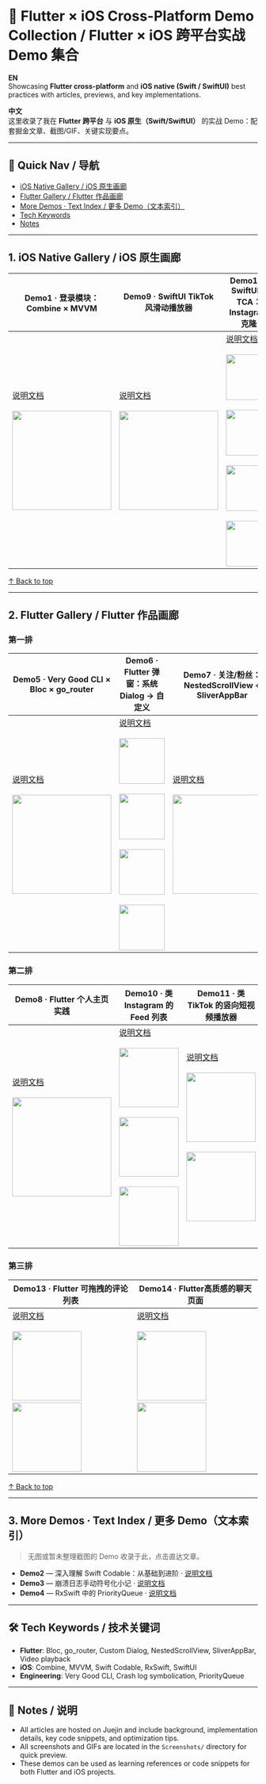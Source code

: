 # 🚀 Flutter × iOS Cross-Platform Demo Collection / Flutter × iOS 跨平台实战 Demo 集合

**EN**  
Showcasing **Flutter cross-platform** and **iOS native (Swift / SwiftUI)** best practices with articles, previews, and key implementations.

**中文**  
这里收录了我在 **Flutter 跨平台** 与 **iOS 原生（Swift/SwiftUI）** 的实战 Demo：配套掘金文章、截图/GIF、关键实现要点。

---

## 🧭 Quick Nav / 导航
- [iOS Native Gallery / iOS 原生画廊](#1-ios-native-gallery)
- [Flutter Gallery / Flutter 作品画廊](#2-flutter-gallery)
- [More Demos · Text Index / 更多 Demo（文本索引）](#3-more-demos--text-index)
- [Tech Keywords](#-tech-keywords--技术关键词)
- [Notes](#-notes--说明)

---

<a id="1-ios-native-gallery"></a>
## 1. iOS Native Gallery / iOS 原生画廊

| Demo1 · 登录模块：Combine × MVVM | Demo9 · SwiftUI TikTok 风滑动播放器 | Demo12 · SwiftUI × TCA：Instagram 克隆 |
|---|---|---|
| [说明文档](https://juejin.cn/post/7510477725477912630)<br><br><a href="Screenshots/demo.gif"><img src="Screenshots/demo.gif" width="200"></a> | [说明文档](https://juejin.cn/spost/7533641415130644489)<br><br><a href="Screenshots/9_1.gif"><img src="Screenshots/9_1.gif" width="200"></a> | [说明文档](https://juejin.cn/spost/7541297764710924334)<br><br><a href="Screenshots/12_1.png"><img src="Screenshots/12_1.png" width="92"></a>&ensp;<a href="Screenshots/12_2.png"><img src="Screenshots/12_2.png" width="92"></a>&ensp;<a href="Screenshots/12_3.png"><img src="Screenshots/12_3.png" width="92"></a>&ensp;<a href="Screenshots/12_4.png"><img src="Screenshots/12_4.png" width="92"></a> |

[↑ Back to top](#readme)

---

<a id="2-flutter-gallery"></a>
## 2. Flutter Gallery / Flutter 作品画廊

### 第一排
| Demo5 · Very Good CLI × Bloc × go_router | Demo6 · Flutter 弹窗：系统 Dialog → 自定义 | Demo7 · 关注/粉丝：NestedScrollView + SliverAppBar |
|---|---|---|
| [说明文档](https://juejin.cn/post/7523246240474513418)<br><br><a href="Screenshots/Jul-05.gif"><img src="Screenshots/Jul-05.gif" width="200"></a> | [说明文档](https://juejin.cn/post/7525711687703691315)<br><br><a href="Screenshots/6_1.png"><img src="Screenshots/6_1.png" width="92"></a>&ensp;<a href="Screenshots/6_2.png"><img src="Screenshots/6_2.png" width="92"></a>&ensp;<a href="Screenshots/6_3.png"><img src="Screenshots/6_3.png" width="92"></a>&ensp;<a href="Screenshots/6_4.png"><img src="Screenshots/6_4.png" width="92"></a> | [说明文档](https://juejin.cn/post/7528344720075161610)<br><br><a href="Screenshots/7_1.gif"><img src="Screenshots/7_1.gif" width="200"></a> |

### 第二排
| Demo8 · Flutter 个人主页实践 | Demo10 · 类 Instagram 的 Feed 列表 | Demo11 · 类 TikTok 的竖向短视频播放器 |
|---|---|---|
| [说明文档](https://juejin.cn/post/7530993789634805769)<br><br><a href="Screenshots/8_1.gif"><img src="Screenshots/8_1.gif" width="200"></a> | [说明文档](https://juejin.cn/post/7536119661534347310)<br><br><a href="Screenshots/10_1.gif"><img src="Screenshots/10_1.gif" width="120"></a>&ensp;<a href="Screenshots/10_2.gif"><img src="Screenshots/10_2.gif" width="120"></a>&ensp;<a href="Screenshots/10_3.gif"><img src="Screenshots/10_3.gif" width="120"></a> | [说明文档](https://juejin.cn/spost/7538642318317076499)<br><br><a href="Screenshots/11_1.gif"><img src="Screenshots/11_1.gif" width="140"></a>&ensp;<a href="Screenshots/11_2.gif"><img src="Screenshots/11_2.gif" width="140"></a> |

### 第三排
| Demo13 · Flutter 可拖拽的评论列表  | Demo14 · Flutter高质感的聊天页面 | 
|---| ---|
| [说明文档](https://juejin.cn/spost/7549418392621498408) <br><br><a href="Screenshots/13_1.gif"><img src="Screenshots/13_1.gif" width="140"></a>&ensp;<a href="Screenshots/13_2.gif"><img src="Screenshots/13_2.gif" width="140"></a> | [说明文档](https://juejin.cn/spost/7549418392621498408) <br><br><a href="Screenshots/14_1.gif"><img src="Screenshots/14_1.gif" width="140"></a>&ensp;<a href="Screenshots/14_2.gif"><img src="Screenshots/14_2.gif" width="140"></a> |

[↑ Back to top](#readme)

---

<a id="3-more-demos--text-index"></a>
## 3. More Demos · Text Index / 更多 Demo（文本索引）

> 无图或暂未整理截图的 Demo 收录于此，点击直达文章。

- **Demo2** — 深入理解 Swift Codable：从基础到进阶 · [说明文档](https://juejin.cn/post/7512720387718725659)
- **Demo3** — 崩溃日志手动符号化小记 · [说明文档](https://juejin.cn/post/7515377033868361738)
- **Demo4** — RxSwift 中的 PriorityQueue · [说明文档](https://juejin.cn/post/7517916583731396645)

---

## 🛠 Tech Keywords / 技术关键词
- **Flutter**: Bloc, go_router, Custom Dialog, NestedScrollView, SliverAppBar, Video playback  
- **iOS**: Combine, MVVM, Swift Codable, RxSwift, SwiftUI  
- **Engineering**: Very Good CLI, Crash log symbolication, PriorityQueue

---

## 📌 Notes / 说明
- All articles are hosted on Juejin and include background, implementation details, key code snippets, and optimization tips.  
- All screenshots and GIFs are located in the `Screenshots/` directory for quick preview.  
- These demos can be used as learning references or code snippets for both Flutter and iOS projects.  
